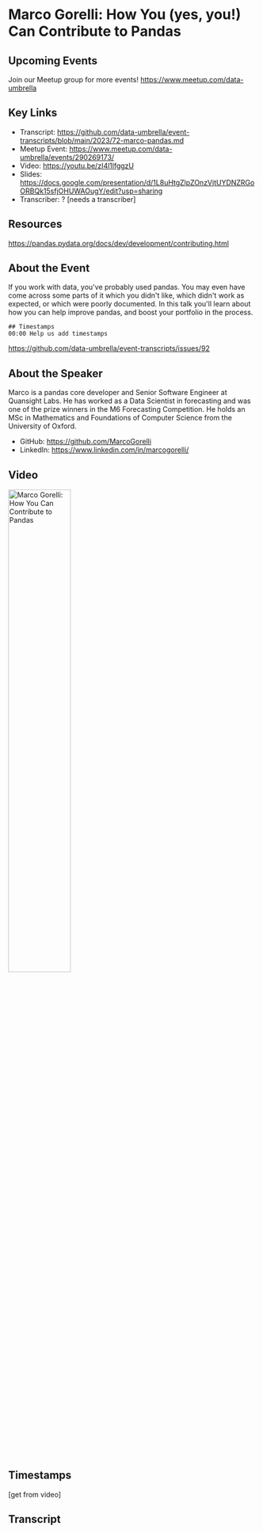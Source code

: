 # Marco Gorelli: How You (yes, you!) Can Contribute to Pandas

## Upcoming Events
Join our Meetup group for more events!
https://www.meetup.com/data-umbrella

## Key Links
- Transcript: https://github.com/data-umbrella/event-transcripts/blob/main/2023/72-marco-pandas.md 
- Meetup Event: https://www.meetup.com/data-umbrella/events/290269173/
- Video: https://youtu.be/zI4l1lfggzU
- Slides: https://docs.google.com/presentation/d/1L8uHtgZlpZOnzVjtUYDNZRGoORBQk15sfjOHUWAOugY/edit?usp=sharing  
- Transcriber:  ? [needs a transcriber]

## Resources
https://pandas.pydata.org/docs/dev/development/contributing.html

## About the Event
If you work with data, you've probably used pandas. You may even have come across some parts of it which you didn't like, which didn't work as expected, or which were poorly documented. In this talk you'll learn about how you can help improve pandas, and boost your portfolio in the process.

```
## Timestamps
00:00 Help us add timestamps
```
https://github.com/data-umbrella/event-transcripts/issues/92


## About the Speaker
Marco is a pandas core developer and Senior Software Engineer at Quansight Labs. He has worked as a Data Scientist in forecasting and was one of the prize winners in the M6 Forecasting Competition. He holds an MSc in Mathematics and Foundations of Computer Science from the University of Oxford.

- GitHub: https://github.com/MarcoGorelli
- LinkedIn: https://www.linkedin.com/in/marcogorelli/

## Video 
<a href="http://www.youtube.com/watch?feature=player_embedded&v=zI4l1lfggzU" target="_blank"><img src="http://img.youtube.com/vi/zI4l1lfggzU/0.jpg"
alt="Marco Gorelli: How You Can Contribute to Pandas" width="50%" /></a>

## Timestamps
[get from video]

## Transcript
